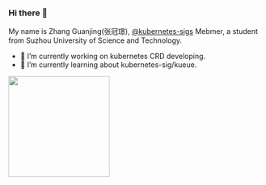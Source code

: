 ### Hi there 👋
My name is Zhang Guanjing(张冠璟), [@kubernetes-sigs](https://github.com/kubernetes-sigs) Mebmer, a student from Suzhou University of Science and Technology.
- 🔭 I’m currently working on kubernetes CRD developing.
- 🌱 I’m currently learning about kubernetes-sig/kueue.

<div style="display: flex; gap: 3px;">
  <img height="200px" src="https://github-readme-stats.vercel.app/api?username=B1F030&show_icons=true&theme=vue-dark&count_private=true&hide_rank=true&include_all_commits=true&hide=stars">
<!--   <img height="200px" src="https://github-readme-stats.vercel.app/api/top-langs/?username=B1F030&layout=donut&theme=vue-dark"> -->
</div>
<!--
**B1F030/B1F030** is a ✨ _special_ ✨ repository because its `README.md` (this file) appears on your GitHub profile.

Here are some ideas to get you started:

- 🔭 I’m currently working on ...
- 🌱 I’m currently learning ...
- 👯 I’m looking to collaborate on ...
- 🤔 I’m looking for help with ...
- 💬 Ask me about ...
- 📫 How to reach me: ...
- 😄 Pronouns: ...
- ⚡ Fun fact: ...
-->
